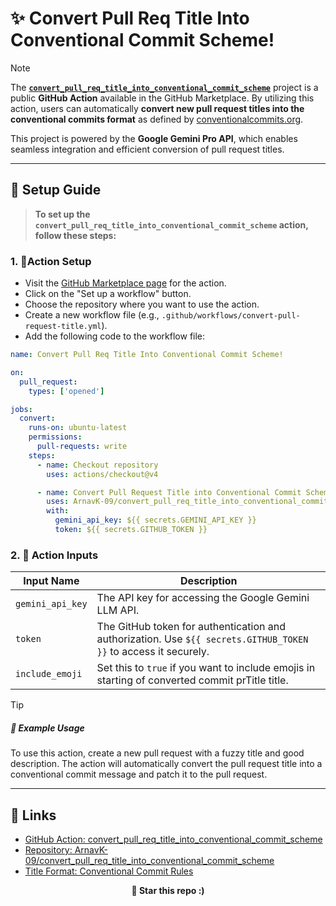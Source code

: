 # ✨ Convert Pull Req Title Into Conventional Commit Scheme!

> [!NOTE]  
> The [**`convert_pull_req_title_into_conventional_commit_scheme`**](https://github.com/ArnavK-09/convert_pull_req_title_into_conventional_commit_scheme) project is a public **GitHub Action** available in the GitHub Marketplace. By utilizing this action, users can automatically **convert new pull request titles into the conventional commits format** as defined by [conventionalcommits.org](https://www.conventionalcommits.org/).
>
> This project is powered by the **Google Gemini Pro API**, which enables seamless integration and efficient conversion of pull request titles.

---

## 📐 Setup Guide

> **To set up the `convert_pull_req_title_into_conventional_commit_scheme` action, follow these steps:**

### 1. 🔆**Action Setup**

- Visit the [GitHub Marketplace page](https://github.com/marketplace/actions/convert-pull-req-title-into-conventional-commit-scheme) for the action.
- Click on the "Set up a workflow" button.
- Choose the repository where you want to use the action.
- Create a new workflow file (e.g., `.github/workflows/convert-pull-request-title.yml`).
- Add the following code to the workflow file:

```yaml
name: Convert Pull Req Title Into Conventional Commit Scheme!

on:
  pull_request:
    types: ['opened']

jobs:
  convert:
    runs-on: ubuntu-latest
    permissions: 
      pull-requests: write
    steps:
      - name: Checkout repository
        uses: actions/checkout@v4

      - name: Convert Pull Request Title into Conventional Commit Scheme
        uses: ArnavK-09/convert_pull_req_title_into_conventional_commit_scheme@main
        with:
          gemini_api_key: ${{ secrets.GEMINI_API_KEY }}
          token: ${{ secrets.GITHUB_TOKEN }}
```

### 2. 🔅 **Action Inputs**

| Input Name       | Description                                                                                                     |
| ---------------- | --------------------------------------------------------------------------------------------------------------- |
| `gemini_api_key` | The API key for accessing the Google Gemini LLM API.                                                            |
| `token`          | The GitHub token for authentication and authorization. Use `${{ secrets.GITHUB_TOKEN }}` to access it securely. |
| `include_emoji`  | Set this to `true` if you want to include emojis in starting of converted commit prTitle title.                 |

> [!TIP]
>
> ##### 🥓 Example Usage
> To use this action, create a new pull request with a fuzzy title and good description.
> The action will automatically convert the pull request title into a conventional commit message and patch it to the pull request.

---

## 🎋 Links

- [GitHub Action: convert_pull_req_title_into_conventional_commit_scheme](https://github.com/marketplace/actions/convert-pull-req-title-into-conventional-commit-scheme)
- [Repository: ArnavK-09/convert_pull_req_title_into_conventional_commit_scheme](https://github.com/ArnavK-09/convert_pull_req_title_into_conventional_commit_scheme)
- [Title Format: Conventional Commit Rules](https://www.conventionalcommits.org/)

<p align="center"><strong>🌟 Star this repo :) </strong></p>
